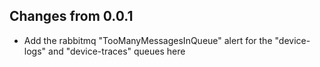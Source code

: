 ## Changes from 0.0.1
- Add the rabbitmq "TooManyMessagesInQueue" alert for the "device-logs" and "device-traces" queues here
